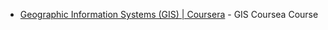 - [Geographic Information Systems (GIS) | Coursera](https://www.coursera.org/specializations/gis) - GIS Coursea Course